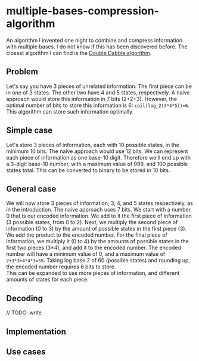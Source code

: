 # multiple-bases-compression-algorithm
An algorithm I invented one night to combine and compress information with multiple bases. I do not know if this has been discovered before. The closest algorithm I can find is the [Double Dabble algorithm](https://en.wikipedia.org/wiki/Double_dabble).

## Problem
Let's say you have 3 pieces of unrelated information. The first piece can be in one of 3 states. The other two have 4 and 5 states, respectively. A naive approach would store this information in 7 bits (2+2+3). However, the optimal number of bits to store this information is 6: `ceil(log_2(3*4*5))=6`. This algorithm can store such information optimally.

## Simple case
Let's store 3 pieces of information, each with 10 possible states, in the minimum 10 bits. The naive approach would use 12 bits. We can represent each piece of information as one base-10 digit. Therefore we'll end up with a 3-digit base-10 number, with a maximum value of 999, and 100 possible states total. This can be converted to binary to be stored in 10 bits.

## General case
We will now store 3 pieces of information, 3, 4, and 5 states respectively, as in the introduction. The naive approach uses 7 bits. We start with a number 0 that is our encoded information. We add to it the first piece of information (3 possible states, from 0 to 2). Next, we multiply the second piece of information (0 to 3) by the amount of possible states in the first piece (3). We add the product to the encoded number. For the final piece of information, we multiply it (0 to 4) by the amounts of possible states in the first two pieces (3*4), and add it to the encoded number. The encoded number will have a minimum value of 0, and a maximum value of `2+3*3+4*4*3=59`. Taking log base 2 of 60 (possible states) and rounding up, the encoded number requires 6 bits to store.  
This can be expanded to use more pieces of information, and different amounts of states for each piece.

## Decoding
// TODO: write

## Implementation

## Use cases
